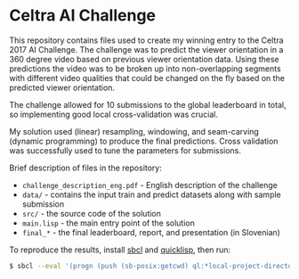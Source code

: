 Celtra AI Challenge
===================

This repository contains files used to create my winning entry to the Celtra
2017 AI Challenge. The challenge was to predict the viewer orientation in a 360
degree video based on previous viewer orientation data. Using these predictions
the video was to be broken up into non-overlapping segments with different
video qualities that could be changed on the fly based on the predicted viewer
orientation.

The challenge allowed for 10 submissions to the global leaderboard in total, so
implementing good local cross-validation was crucial.

My solution used (linear) resampling, windowing, and seam-carving (dynamic
programming) to produce the final predictions. Cross validation was
successfully used to tune the parameters for submissions.

Brief description of files in the repository:

 - `challenge_description_eng.pdf` - English description of the challenge
 - `data/` - contains the input train and predict datasets along with sample submission
 - `src/` - the source code of the solution
 - `main.lisp` - the main entry point of the solution
 - `final_*` - the final leaderboard, report, and presentation (in Slovenian)

To reproduce the results, install [sbcl](https://www.sbcl.org/) and
[quicklisp](https://www.quicklisp.org/), then run:

```bash
$ sbcl --eval '(progn (push (sb-posix:getcwd) ql:*local-project-directories*) (ql:register-local-projects) (ql:quickload :celtra))' --load main.lisp
```
